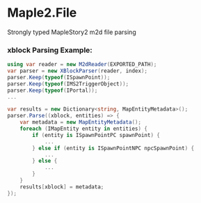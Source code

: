 Maple2.File
===============
Strongly typed MapleStory2 m2d file parsing

### xblock Parsing Example:
```csharp
using var reader = new M2dReader(EXPORTED_PATH);
var parser = new XBlockParser(reader, index);
parser.Keep(typeof(ISpawnPoint));
parser.Keep(typeof(IMS2TriggerObject));
parser.Keep(typeof(IPortal));
...

var results = new Dictionary<string, MapEntityMetadata>();
parser.Parse((xblock, entities) => {
    var metadata = new MapEntityMetadata();
    foreach (IMapEntity entity in entities) {
        if (entity is ISpawnPointPC spawnPoint) {
            ...
        } else if (entity is ISpawnPointNPC npcSpawnPoint) {
            ...
        } else {
            ...
        }
    }
    results[xblock] = metadata;
});
```
